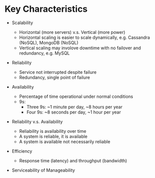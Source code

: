 # Key Characteristics

-   Scalability
    -   Horizontal (more servers) v.s. Vertical (more power)
    -   Horizontal scaling is easier to scale dynamically, e.g. Cassandra (NoSQL), MongoDB (NoSQL)
    -   Vertical scaling may involove downtime with no failover and redundancy, e.g. MySQL

-   Reliability
    -   Service not interrupted despite failure
    -   Redundancy, single point of failure

-   Availability
    -   Percentage of time operational under normal conditions
    -   9s:
        -   Three 9s: ~1 minute per day, ~8 hours per year
        -   Four 9s: ~8 seconds per day, ~1 hour per year

-   Reliability v.s. Availability
    -   Reliability is availability over time
    -   A system is reliable, it is available
    -   A system is available not necessarily reliable

-   Efficiency
    -   Response time (latency) and throughput (bandwidth)

-   Serviceability of Manageability
